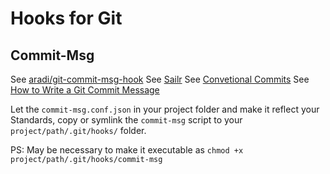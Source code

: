 # Hooks for Git

## Commit-Msg
See [aradi/git-commit-msg-hook](https://gist.github.com/aradi/a651ee97cc6bd09acb237794a05eaa7f)
See [Sailr](https://github.com/craicoverflow/sailr)
See [Convetional Commits](https://www.conventionalcommits.org/en/v1.0.0/)
See [How to Write a Git Commit Message](https://chris.beams.io/posts/git-commit/)

Let the `commit-msg.conf.json` in your project folder and make it reflect your Standards, copy or symlink the `commit-msg` script to your `project/path/.git/hooks/` folder. 

PS: May be necessary to make it executable as `chmod +x project/path/.git/hooks/commit-msg`
